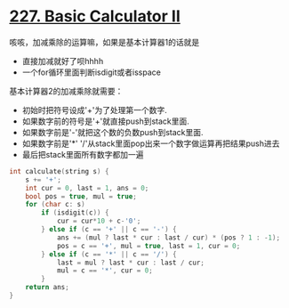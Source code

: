 # [227. Basic Calculator II](https://leetcode.com/problems/basic-calculator-ii/)

咳咳，加减乘除的运算嘛，如果是基本计算器1的话就是

* 直接加减就好了呗hhhh
* 一个for循环里面判断isdigit或者isspace

基本计算器2的加减乘除就需要：
* 初始时把符号设成'+'为了处理第一个数字.
* 如果数字前的符号是'+'就直接push到stack里面.
* 如果数字前是'-'就把这个数的负数push到stack里面.
* 如果数字前是'*' '/'从stack里面pop出来一个数字做运算再把结果push进去
* 最后把stack里面所有数字都加一遍

```c++
int calculate(string s) {
    s += '+';
    int cur = 0, last = 1, ans = 0;
    bool pos = true, mul = true;
    for (char c: s)
        if (isdigit(c)) {
            cur = cur*10 + c-'0';
        } else if (c == '+' || c == '-') {
            ans += (mul ? last * cur : last / cur) * (pos ? 1 : -1);
            pos = c == '+', mul = true, last = 1, cur = 0;
        } else if (c == '*' || c == '/') {
            last = mul ? last * cur : last / cur;
            mul = c == '*', cur = 0;
        }
    return ans;
}
```